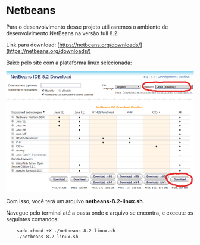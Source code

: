 # Netbeans

Para o desenvolvimento desse projeto utilizaremos o ambiente de desenvolvimento NetBeans na versão full 8.2.

Link para download: [https://netbeans.org/downloads/](https://netbeans.org/downloads/)

Baixe pelo site com a plataforma linux selecionada:

![download.png](/assets/download.png)

Com isso, você terá um arquivo **netbeans-8.2-linux.sh**.

Navegue pelo terminal até a pasta onde o arquivo se encontra, e execute os seguintes comandos:

```
	sudo chmod +X ./netbeans-8.2-linux.sh
	./netbeans-8.2-linux.sh
```
